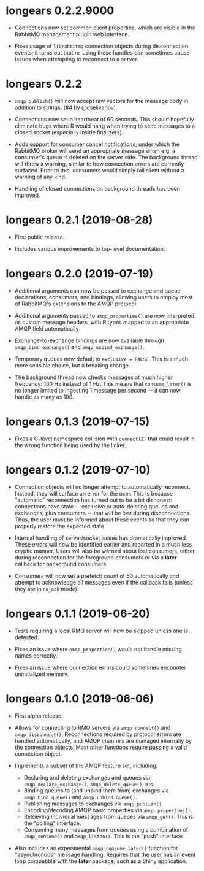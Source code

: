 # longears 0.2.2.9000

- Connections now set common client properties, which are visible in the
  RabbitMQ management plugin web interface.

- Fixes usage of `librabbitmq` connection objects during disconnection events;
  it turns out that re-using these handles can sometimes cause issues when
  attempting to reconnect to a server.

# longears 0.2.2

- `amqp_publish()` will now accept raw vectors for the message body in addition
  to strings. (#4 by @dselivanov)

- Connections now set a heartbeat of 60 seconds. This should hopefully eliminate
  bugs where R would hang when trying to send messages to a closed socket
  (especially inside finalizers).

- Adds support for consumer cancel notifications, under which the RabbitMQ
  broker will send an appropriate message when e.g. a consumer's queue is
  deleted on the server side. The background thread will throw a warning,
  similar to how connection errors are currently surfaced. Prior to this,
  consumers would simply fall silent without a warning of any kind.

- Handling of closed connections on background threads has been improved.

# longears 0.2.1 (2019-08-28)

- First public release.

- Includes various improvements to top-level documentation.

# longears 0.2.0 (2019-07-19)

- Additional arguments can now be passed to exchange and queue declarations,
  consumers, and bindings, allowing users to employ most of RabbitMQ's
  extensions to the AMQP protocol.

- Additional arguments passed to `amqp_properties()` are now interpreted as
  custom message headers, with R types mapped to an appropriate AMQP field
  automatically.

- Exchange-to-exchange bindings are now available through `amqp_bind_exchange()`
  and `amqp_unbind_exchange()`.

- Temporary queues now default to `exclusive = FALSE`. This is a much more
  sensible choice, but a breaking change.

- The background thread now checks messages at much higher frequency: 100 Hz
  instead of 1 Hz. This means that `consume_later()` is no longer limited to
  ingesting 1 message per second -- it can now handle as many as 100.

# longears 0.1.3 (2019-07-15)

- Fixes a C-level namespace collision with `connect(2)` that could result in
  the wrong function being used by the linker.

# longears 0.1.2 (2019-07-10)

- Connection objects will no longer attempt to automatically reconnect. Instead,
  they will surface an error for the user. This is because "automatic"
  reconnection has turned out to be a bit dishonest: connections have state --
  exclusive or auto-deleting queues and exchanges, plus consumers -- that will
  be lost during disconnections. Thus, the user must be informed about these
  events so that they can properly restore the expected state.

- Internal handling of server/socket issues has dramatically improved. These
  errors will now be identified earlier and reported in a much less cryptic
  manner. Users will also be warned about lost consumers, either during
  reconnection for the foreground consumers or via a **later** callback for
  background consumers.

- Consumers will now set a prefetch count of 50 automatically and attempt to
  acknowledge all messages even if the callback fails (unless they are in
  `no_ack` mode).

# longears 0.1.1 (2019-06-20)

- Tests requiring a local RMQ server will now be skipped unless one is detected.

- Fixes an issue where `amqp_properties()` would not handle missing names
  correctly.

- Fixes an issue where connection errors could sometimes encounter uninitialized
  memory.

# longears 0.1.0 (2019-06-06)

- First alpha release.

- Allows for connecting to RMQ servers via `amqp_connect()` and
  `amqp_disconnect()`. Reconnections required by protocol errors are handled
  automatically, and AMQP channels are managed internally by the connection
  objects. Most other functions require passing a valid connection object.

- Implements a subset of the AMQP feature set, including:

  - Declaring and deleting exchanges and queues via `amqp_declare_exchange()`,
    `amqp_delete_queue()`, etc.
  - Binding queues to (and unbind them from) exchanges via `amqp_bind_queue()`
    and `amqp_unbind_queue()`.
  - Publishing messages to exchanges via `amqp_publish()`.
  - Encoding/decoding AMQP basic properties via `amqp_properties()`.
  - Retrieving individual messages from queues via `amqp_get()`. This is the
    "polling" interface.
  - Consuming many messages from queues using a combination of `amqp_consume()`
    and `amqp_listen()`. This is the "push" interface.

- Also includes an experimental `amqp_consume_later()` function for
  "asynchronous" message handling. Requires that the user has an event loop
  compatible with the **later** package, such as a Shiny application.
